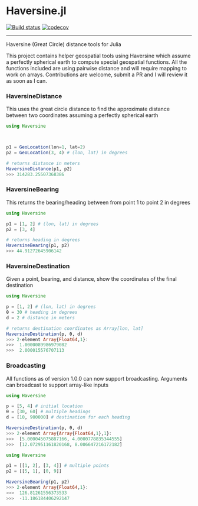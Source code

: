 # Haversine.jl

[![Build status](https://ci.appveyor.com/api/projects/status/r28nu7ghasrwgwcj?svg=true)](https://ci.appveyor.com/project/techshot25/haversine-jl)
[![codecov](https://codecov.io/gh/techshot25/Haversine.jl/branch/master/graph/badge.svg?token=W0VM6KD0CW)](https://codecov.io/gh/techshot25/Haversine.jl)

---

Haversine (Great Circle) distance tools for Julia

This project contains helper geospatial tools using Haversine which assume a perfectly spherical earth to compute special geospatial functions. All the functions included are using pairwise distance and will require mapping to work on arrays. Contributions are welcome, submit a PR and I will review it as soon as I can.

### HaversineDistance
This uses the great circle distance to find the approximate distance between two coordinates assuming a perfectly spherical earth

```julia
using Haversine



p1 = GeoLocation(lon=1, lat=2)
p2 = GeoLocation(3, 4) # (lon, lat) in degrees

# returns distance in meters
HaversineDistance(p1, p2)
>>> 314283.25507368386
```

### HaversineBearing
This returns the bearing/heading between from point 1 to point 2 in degrees

```julia
using Haversine

p1 = [1, 2] # (lon, lat) in degrees
p2 = [3, 4]

# returns heading in degrees
HaversineBearing(p1, p2)
>>> 44.91272645906142
```

### HaversineDestination
Given a point, bearing, and distance, show the coordinates of the final destination

```julia
using Haversine

p = [1, 2] # (lon, lat) in degrees
θ = 30 # heading in degrees
d = 2 # distance in meters

# returns destination coordinates as Array[lon, lat]
HaversineDestination(p, θ, d)
>>> 2-element Array{Float64,1}:
>>>  1.0000089986979082
>>>  2.000015576707113
```

### Broadcasting
All functions as of version 1.0.0 can now support broadcasting. Arguments can broadcast to support array-like inputs

```julia
using Haversine

p = [5, 4] # initial location
θ = [30, 60] # multiple headings
d = [10, 900000] # destination for each heading

HaversineDestination(p, θ, d)
>>> 2-element Array{Array{Float64,1},1}:
>>>  [5.000045075887166, 4.0000778835344555]
>>>  [12.072951161820168, 8.006647216172182]
```

```julia
using Haversine

p1 = [[1, 2], [3, 4]] # multiple points
p2 = [[5, 1], [0, 9]]

HaversineBearing(p1, p2)
>>> 2-element Array{Float64,1}:
>>>  126.81261556373533
>>>  -11.186184406292147
```
